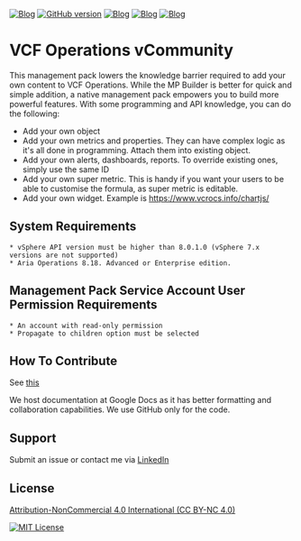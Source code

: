 [![Blog](https://img.shields.io/badge/vSphere%20vCommunity%20Management%20Pack-157BAD)]([https://github.com/vmbro/VCF-Operations-vCommunity-Content](https://github.com/vmbro/VCF-Operations-vCommunity-Content))
[![GitHub version](https://badge.fury.io/gh/vmbro%2Fvcf-operations-vcommunity-content.svg)](https://badge.fury.io/gh/vmbro%2Fvcf-operations-vcommunity-content)
[![Blog](https://img.shields.io/github/downloads/vmbro/vcf-operations-vcommunity-content/total)]([https://github.com/vmbro/VCF-Operations-vCommunity-Content](https://github.com/vmbro/VCF-Operations-vCommunity-Content))
[![Blog](https://img.shields.io/github/repo-size/vmbro/vcf-operations-vcommunity-content?style=flat)]([https://vmbro.com/](https://github.com/vmbro/VCF-Operations-vCommunity-Content))
[![Blog](https://img.shields.io/github/stars/vmbro/vcf-operations-vcommunity-content?style=flat)]([https://github.com/vmbro/VCF-Operations-vCommunity-Content/stargazers](https://github.com/vmbro/VCF-Operations-vCommunity-Content/stargazers))



# VCF Operations vCommunity 

This management pack lowers the knowledge barrier required to add your own content to VCF Operations. While the MP Builder is better for quick and simple addition, a native management pack empowers you to build more powerful features. 
With some programming and API knowledge, you can do the following:
* Add your own object
* Add your own metrics and properties. They can have complex logic as it's all done in programming. Attach them into existing object.
* Add your own alerts, dashboards, reports. To override existing ones, simply use the same ID
* Add your own super metric. This is handy if you want your users to be able to customise the formula, as super metric is editable.
* Add your own widget. Example is https://www.vcrocs.info/chartjs/

## System Requirements
```
* vSphere API version must be higher than 8.0.1.0 (vSphere 7.x versions are not supported)
* Aria Operations 8.18. Advanced or Enterprise edition.
```

## Management Pack Service Account User Permission Requirements
```
* An account with read-only permission
* Propagate to children option must be selected
```

## How To Contribute
See [this](https://docs.google.com/document/d/1opONo0KLb61JRa7jW1wLkl5T8g-oXFWbHFan-n50bIg) 

We host documentation at Google Docs as it has better formatting and collaboration capabilities. We use GitHub only for the code.

  
## Support
Submit an issue or contact me via [LinkedIn](https://www.linkedin.com/in/oyuzseven/)


## License
[Attribution-NonCommercial 4.0 International (CC BY-NC 4.0)](https://creativecommons.org/licenses/by-nc/4.0/)

[![MIT License](https://licensebuttons.net/l/by-nc/4.0/88x31.png)](https://creativecommons.org/licenses/by-nc/4.0/)
